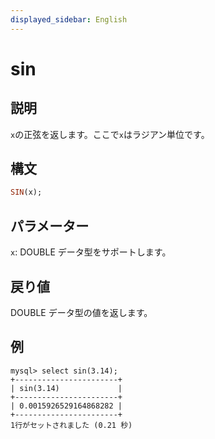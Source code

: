 ```yaml
---
displayed_sidebar: English
---
```


# sin

## 説明

`x`の正弦を返します。ここで`x`はラジアン単位です。

## 構文

```Haskell
SIN(x);
```

## パラメーター

`x`: DOUBLE データ型をサポートします。

## 戻り値

DOUBLE データ型の値を返します。

## 例

```Plain
mysql> select sin(3.14);
+-----------------------+
| sin(3.14)             |
+-----------------------+
| 0.0015926529164868282 |
+-----------------------+
1行がセットされました (0.21 秒)
```

